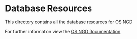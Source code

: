 # Database Resources

This directory contains all the database resources for OS NGD

For further information view the [OS NGD Documentation](https://docs.os.uk/osngd/accessing-os-ngd/downloading-with-os-select+build/getting-started-with-csv)
